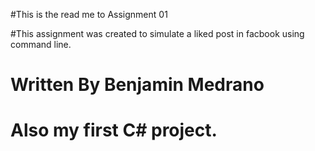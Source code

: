 #This is the read me to Assignment 01 

#This assignment was created to simulate a liked post in facbook using command line. 

# Written By Benjamin Medrano 

# Also my first C# project. 